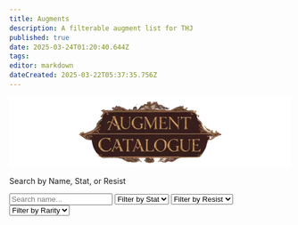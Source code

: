 ```yaml
---
title: Augments
description: A filterable augment list for THJ
published: true
date: 2025-03-24T01:20:40.644Z
tags: 
editor: markdown
dateCreated: 2025-03-22T05:37:35.756Z
---
```


<div class="header">
  <img src="/equipment-guide/augment_banner.webp" alt="Augments Catalog" class="augment-banner" />
  <p>Search by Name, Stat, or Resist</p>
  <div class="filter-row">
    <input type="text" id="search-box" placeholder="Search name..." />
    <select id="stat-filter">
      <option value="">Filter by Stat</option>
      <option value="strength">Strength</option>
      <option value="stamina">Stamina</option>
      <option value="agility">Agility</option>
      <option value="dexterity">Dexterity</option>
      <option value="intelligence">Intelligence</option>
      <option value="wisdom">Wisdom</option>
      <option value="charisma">Charisma</option>
      <option value="ac">AC</option>
      <option value="hp">HP</option>
      <option value="mana">Mana</option>
      <option value="endurance">Endurance</option>
    </select>
    <select id="resist-filter">
      <option value="">Filter by Resist</option>
      <option value="magicResist">Magic</option>
      <option value="fireResist">Fire</option>
      <option value="coldResist">Cold</option>
      <option value="diseaseResist">Disease</option>
      <option value="poisonResist">Poison</option>
      <option value="corruptionResist">Corruption</option>
    </select>
    <select id="rarity-filter">
      <option value="">Filter by Rarity</option>
      <option value="normal">Normal</option>
      <option value="enchanted">Enchanted</option>
      <option value="legendary">Legendary</option>
    </select>
  </div>
</div>
<div class="container">
  <div id="augments-container" class="augments-grid"></div>
</div>

